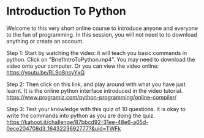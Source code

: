 # Introduction To Python
Welcome to this very short online course to introduce anyone and everyone to the fun of programming.
In this session, you will not need to to download anything or create an account.

Step 1:
Start by watching the video: it will teach you basic commands in python.
Click on "BriefIntroToPython.mp4". You may need to download the video onto your computer.
Or you can view the video online: https://youtu.be/RL9o8nsyYxQ

Step 2:
Then click on this link, and play around with what you have just learnt.
It is the online python interface introduced in the video tutorial.
https://www.programiz.com/python-programming/online-compiler/

Step 3:
Test your knowledge with this quiz of 10 questions.
It is okay to write the commands into python as you are doing the quiz.
https://kahoot.it/challenge/87bbcd92-31ee-48e6-a05d-0ece204708d3_1643223692777?&uid=TWFk

